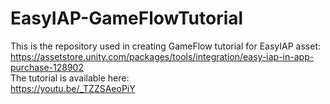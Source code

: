 # EasyIAP-GameFlowTutorial
This is the repository used in creating GameFlow tutorial for EasyIAP asset:  
https://assetstore.unity.com/packages/tools/integration/easy-iap-in-app-purchase-128902<br/>
The tutorial is available here:\
https://youtu.be/_TZZSAeoPiY

